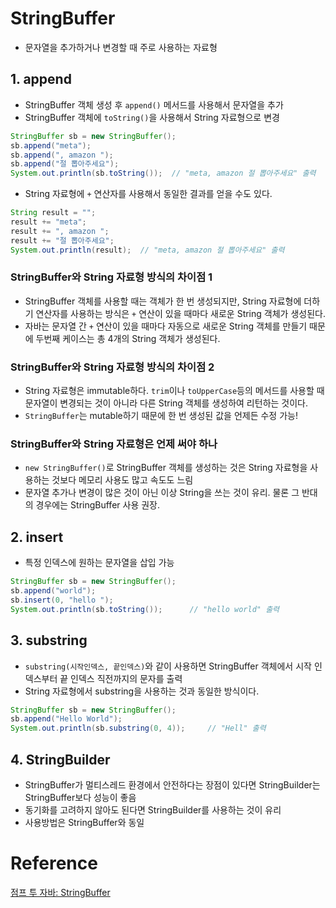 # StringBuffer

- 문자열을 추가하거나 변경할 때 주로 사용하는 자료형

## 1. append

- StringBuffer 객체 생성 후 `append()` 메서드를 사용해서 문자열을 추가
- StringBuffer 객체에 `toString()`을 사용해서 String 자료형으로 변경

```java
StringBuffer sb = new StringBuffer();
sb.append("meta");
sb.append(", amazon ");
sb.append("절 뽑아주세요");
System.out.println(sb.toString());  // "meta, amazon 절 뽑아주세요" 출력
```

- String 자료형에 `+` 연산자를 사용해서 동일한 결과를 얻을 수도 있다.

```java
String result = "";
result += "meta";
result += ", amazon ";
result += "절 뽑아주세요";
System.out.println(result);  // "meta, amazon 절 뽑아주세요" 출력
```

### StringBuffer와 String 자료형 방식의 차이점 1

- StringBuffer 객체를 사용할 때는 객체가 한 번 생성되지만, String 자료형에 더하기 연산자를 사용하는 방식은 `+` 연산이 있을 때마다 새로운 String 객체가 생성된다.
- 자바는 문자열 간 `+` 연산이 있을 때마다 자동으로 새로운 String 객체를 만들기 때문에 두번째 케이스는 총 4개의 String 객체가 생성된다.

### StringBuffer와 String 자료형 방식의 차이점 2

- String 자료형은 immutable하다. `trim`이나 `toUpperCase`등의 메서드를 사용할 때 문자열이 변경되는 것이 아니라 다른 String 객체를 생성하여 리턴하는 것이다.
- `StringBuffer`는 mutable하기 때문에 한 번 생성된 값을 언제든 수정 가능!

### StringBuffer와 String 자료형은 언제 써야 하나

- `new StringBuffer()`로 StringBuffer 객체를 생성하는 것은 String 자료형을 사용하는 것보다 메모리 사용도 많고 속도도 느림
- 문자열 추가나 변경이 많은 것이 아닌 이상 String을 쓰는 것이 유리. 물론 그 반대의 경우에는 StringBuffer 사용 권장.

## 2. insert

- 특정 인덱스에 원하는 문자열을 삽입 가능

```java
StringBuffer sb = new StringBuffer();
sb.append("world");
sb.insert(0, "hello ");
System.out.println(sb.toString());      // "hello world" 출력
```

## 3. substring

- `substring(시작인덱스, 끝인덱스)`와 같이 사용하면 StringBuffer 객체에서 시작 인덱스부터 끝 인덱스 직전까지의 문자를 출력
- String 자료형에서 substring을 사용하는 것과 동일한 방식이다.

```java
StringBuffer sb = new StringBuffer();
sb.append("Hello World");
System.out.println(sb.substring(0, 4));     // "Hell" 출력
```

## 4. StringBuilder

- StringBuffer가 멀티스레드 환경에서 안전하다는 장점이 있다면 StringBuilder는 StringBuffer보다 성능이 좋음
- 동기화를 고려하지 않아도 된다면 StringBuilder를 사용하는 것이 유리
- 사용방법은 StringBuffer와 동일

# Reference

[점프 투 자바: StringBuffer](https://wikidocs.net/276)